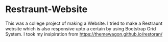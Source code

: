 # Restraunt-Website
This was a college project of making a Website. I tried to make a Restraunt website which is also responsive upto a certain by using Bootstrap Grid System.
I took my insipiration from https://themewagon.github.io/restoran/ 
